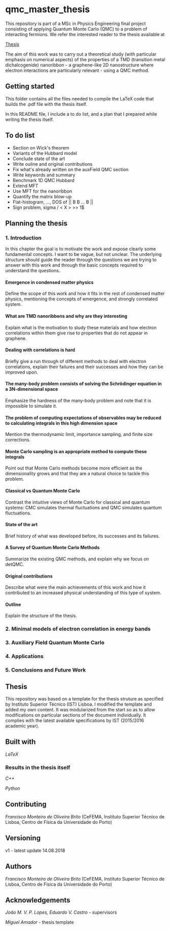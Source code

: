 # qmc_master_thesis

This repository is part of a MSc in Physics Engineering final project consisting of applying Quantum Monte Carlo (QMC) to a problem of interacting fermions. We refer the interested reader to the thesis available at

[Thesis](https://github.com/fmonteir/qmc_master_thesis/blob/master/thesis/thesis.pdf)

The aim of this work was to carry out a theoretical study (with particular emphasis on numerical aspects) of the properties of a TMD (transition metal dichalcogenide) nanoribbon - a graphene-like 2D nanostructure where electron interactions are particularly relevant - using a QMC method.

## Getting started

This folder contains all the files needed to compile the LaTeX code that builds the .pdf file with the thesis itself.

In this README file, I include a to do list, and a plan that I prepared while writing the thesis itself.

## To do list

- Section on Wick's theorem
- Variants of the Hubbard model
- Conclude state of the art
- Write ouline and original contributions
- Fix what's already written on the auxField QMC section
- Write keywords and summary
- Benchmark 1D QMC Hubbard
- Extend MFT
- Use MFT for the nanoribbon
- Quantify the matrix blow-up
- Flat-histogram, ..., DOS of || B B ... B ||
- Sign problem, sigma / < X > >> 1$

## **Planning the thesis**

### 1. Introduction

In this chapter the goal is to motivate the work and expose clearly some fundamental concepts. I want to be vague, but not unclear. The underlying structure should guide the reader through the questions we are trying to answer with this work and through the basic concepts required to understand the questions.

#### **Emergence in condensed matter physics**

Define the scope of this work and how it fits in the rest of condensed matter physics, mentioning the concepts of emergence, and strongly correlated system.

#### **What are TMD nanoribbons and why are they interesting**

Explain what is the motivation to study these materials and how electron correlations within them give rise to properties that do not appear in graphene.

#### **Dealing with correlations is hard**

Briefly give a run through of different methods to deal with electron correlations, explain their failures and their successes and how they can be improved upon.

#### **The many-body problem consists of solving the Schrödinger equation in a 3N-dimensional space**

Emphasize the hardness of the many-body problem and note that it is impossible to simulate it.

#### **The problem of computing expectations of observables may be reduced to calculating integrals in this high dimension space**

Mention the thermodynamic limit, importance sampling, and finite size corrections.

#### **Monte Carlo sampling is an appropriate method to compute these integrals**

Point out that Monte Carlo methods become more efficient as the dimensionality grows and that they are a natural choice to tackle this problem.

#### **Classical vs Quantum Monte Carlo**

Contrast the intuitive views of Monte Carlo for classical and quantum systems: CMC simulates thermal fluctuations and QMC simulates quantum fluctuations.

#### **State of the art**

Brief history of what was developed before, its successes and its failures.

#### **A Survey of Quantum Monte Carlo Methods**

Summarize the existing QMC methods, and explain why we focus on detQMC.

#### **Original contributions**

Describe what were the main achievements of this work and how it contributed to an increased physical understanding of this type of system.

#### **Outline**

Explain the structure of the thesis.

### 2. Minimal models of electron correlation in energy bands

### 3. Auxiliary Field Quantum Monte Carlo

### 4. Applications

### 5. Conclusions and Future Work

## Thesis

This repository was based on a template for the thesis struture as specified by Instituto Superior Técnico (IST) Lisboa. I modified the template and added my own content. It was modularized from the start so as to allow modifications on particular sections of the document individually. It complies with the latest available specifications by IST (2015/2016 academic year).

## Built with

*LaTeX*

### Results in the thesis itself

*C++*

*Python*

## Contributing

*Francisco Monteiro de Oliveira Brito* (CeFEMA, Instituto Superior Técnico de Lisboa, Centro de Física da Universidade do Porto)

## Versioning

v1 - latest update 14.08.2018

## Authors

*Francisco Monteiro de Oliveira Brito* (CeFEMA, Instituto Superior Técnico de Lisboa, Centro de Física da Universidade do Porto)

## Acknowledgements

*João M. V. P. Lopes, Eduardo V. Castro* - supervisors

*Miguel Amador* - thesis template
